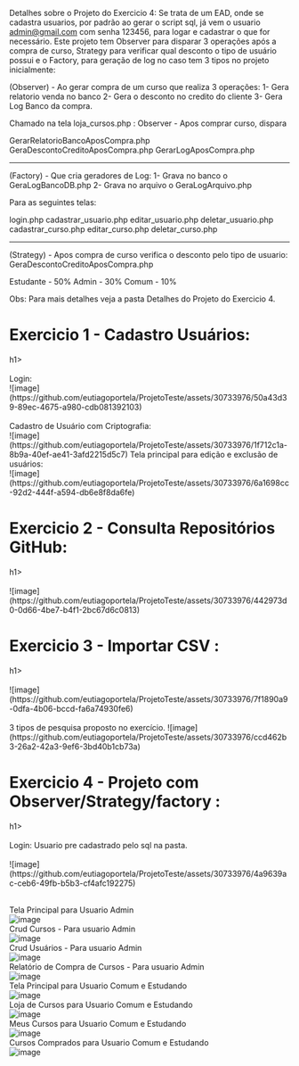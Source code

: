 Detalhes sobre o Projeto do Exercicio 4:
 Se trata de um EAD, onde se cadastra usuarios, por padrão ao gerar o script sql, já vem o usuario admin@gmail.com com senha 123456, para logar e cadastrar o que for necessário.
Este projeto tem Observer para disparar 3 operações após a compra de curso, Strategy para verificar qual desconto o tipo de usuário possui e o Factory, para geração de log no caso tem 3 tipos no projeto inicialmente:

 (Observer) - Ao gerar compra de um curso que realiza 3 operações: 
 1- Gera relatorio venda no banco
 2- Gera o desconto no credito do cliente 
 3- Gera Log Banco da compra.

Chamado na tela loja_cursos.php :
Observer - Apos comprar curso, dispara

GerarRelatorioBancoAposCompra.php
GeraDescontoCreditoAposCompra.php
GerarLogAposCompra.php

-----------------------------------------------------------------------------------------
 (Factory) - Que cria geradores de Log:
        1- Grava no banco o GeraLogBancoDB.php
        2- Grava no arquivo o GeraLogArquivo.php

Para as seguintes telas:

login.php
cadastrar_usuario.php
editar_usuario.php
deletar_usuario.php
cadastrar_curso.php
editar_curso.php
deletar_curso.php


----------------------------------------------------------------------------------------

(Strategy) - Apos compra de curso verifica o desconto pelo tipo de usuario:
GeraDescontoCreditoAposCompra.php

Estudante - 50%
Admin - 30%
Comum - 10%

Obs: Para mais detalhes veja a pasta Detalhes do Projeto do Exercicio 4.


<h1>Exercicio 1 - Cadastro Usuários:</h1>h1></br></br>
Login:</br>
![image](https://github.com/eutiagoportela/ProjetoTeste/assets/30733976/50a43d39-89ec-4675-a980-cdb081392103)
</br>
</br>
Cadastro de Usuário com Criptografia:</br>
![image](https://github.com/eutiagoportela/ProjetoTeste/assets/30733976/1f712c1a-8b9a-40ef-ae41-3afd2215d5c7)
Tela principal para edição e exclusão de usuários:</br>
![image](https://github.com/eutiagoportela/ProjetoTeste/assets/30733976/6a1698cc-92d2-444f-a594-db6e8f8da6fe)

<h1>Exercicio 2 - Consulta Repositórios GitHub:</h1>h1></br></br>
![image](https://github.com/eutiagoportela/ProjetoTeste/assets/30733976/442973d0-0d66-4be7-b4f1-2bc67d6c0813)

<h1>Exercicio 3 - Importar CSV :</h1>h1></br></br>
![image](https://github.com/eutiagoportela/ProjetoTeste/assets/30733976/7f1890a9-0dfa-4b06-bccd-fa6a74930fe6)
</br></br>3 tipos de pesquisa proposto no exercício.
![image](https://github.com/eutiagoportela/ProjetoTeste/assets/30733976/ccd462b3-26a2-42a3-9ef6-3bd40b1cb73a)

<h1>Exercicio 4 - Projeto com Observer/Strategy/factory :</h1>h1></br></br>
Login: Usuario pre cadastrado pelo sql na pasta.</br></br>
![image](https://github.com/eutiagoportela/ProjetoTeste/assets/30733976/4a9639ac-ceb6-49fb-b5b3-cf4afc192275)

</br>Tela Principal para Usuario Admin</br>
![image](https://github.com/eutiagoportela/ProjetoTeste/assets/30733976/259237ab-1e23-4820-9699-49f331ca5d91)
</br>Crud Cursos - Para usuario Admin</br>
![image](https://github.com/eutiagoportela/ProjetoTeste/assets/30733976/c603120f-b2f0-45fe-b3c2-e545e60e1f7a)
</br>Crud Usuários - Para usuario Admin</br>
![image](https://github.com/eutiagoportela/ProjetoTeste/assets/30733976/a6272a40-2b46-44ae-87c9-9ede0b4e7524)
</br>Relatório de Compra de Cursos - Para usuario Admin</br>
![image](https://github.com/eutiagoportela/ProjetoTeste/assets/30733976/7fda8cca-8bf4-4194-9ebf-a5bc367f0c05)
</br>Tela Principal para Usuario Comum e Estudando </br>
![image](https://github.com/eutiagoportela/ProjetoTeste/assets/30733976/3812a40f-1f44-4805-b9e5-1c1f776a62be)
</br>Loja de Cursos para Usuario Comum e Estudando </br>
![image](https://github.com/eutiagoportela/ProjetoTeste/assets/30733976/25307af1-9213-4bf8-9d26-2bf8707c6cc0)
</br>Meus Cursos para Usuario Comum e Estudando </br>
![image](https://github.com/eutiagoportela/ProjetoTeste/assets/30733976/e3b22d9b-97dd-4886-a278-25e0c440deef)
</br>Cursos Comprados para Usuario Comum e Estudando </br>
![image](https://github.com/eutiagoportela/ProjetoTeste/assets/30733976/0dcd20ee-34ec-4901-aa18-2695141bb666)









